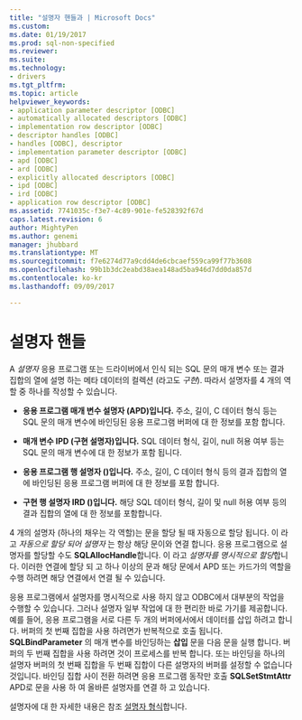 ```yaml
---
title: "설명자 핸들과 | Microsoft Docs"
ms.custom: 
ms.date: 01/19/2017
ms.prod: sql-non-specified
ms.reviewer: 
ms.suite: 
ms.technology:
- drivers
ms.tgt_pltfrm: 
ms.topic: article
helpviewer_keywords:
- application parameter descriptor [ODBC]
- automatically allocated descriptors [ODBC]
- implementation row descriptor [ODBC]
- descriptor handles [ODBC]
- handles [ODBC], descriptor
- implementation parameter descriptor [ODBC]
- apd [ODBC]
- ard [ODBC]
- explicitly allocated descriptors [ODBC]
- ipd [ODBC]
- ird [ODBC]
- application row descriptor [ODBC]
ms.assetid: 7741035c-f3e7-4c89-901e-fe528392f67d
caps.latest.revision: 6
author: MightyPen
ms.author: genemi
manager: jhubbard
ms.translationtype: MT
ms.sourcegitcommit: f7e6274d77a9cdd4de6cbcaef559ca99f77b3608
ms.openlocfilehash: 99b1b3dc2eabd38aea148ad5ba946d7dd0da857d
ms.contentlocale: ko-kr
ms.lasthandoff: 09/09/2017

---
```

# <a name="descriptor-handles"></a>설명자 핸들
A *설명자* 응용 프로그램 또는 드라이버에서 인식 되는 SQL 문의 매개 변수 또는 결과 집합의 열에 설명 하는 메타 데이터의 컬렉션 (라고도 *구현*). 따라서 설명자를 4 개의 역할 중 하나를 작성할 수 있습니다.  
  
-   **응용 프로그램 매개 변수 설명자 (APD)입니다.** 주소, 길이, C 데이터 형식 등는 SQL 문의 매개 변수에 바인딩된 응용 프로그램 버퍼에 대 한 정보를 포함 합니다.  
  
-   **매개 변수 IPD (구현 설명자)입니다.** SQL 데이터 형식, 길이, null 허용 여부 등는 SQL 문의 매개 변수에 대 한 정보가 포함 됩니다.  
  
-   **응용 프로그램 행 설명자 ()입니다.** 주소, 길이, C 데이터 형식 등의 결과 집합의 열에 바인딩된 응용 프로그램 버퍼에 대 한 정보를 포함 합니다.  
  
-   **구현 행 설명자 IRD ()입니다.** 해당 SQL 데이터 형식, 길이 및 null 허용 여부 등의 결과 집합의 열에 대 한 정보를 포함합니다.  
  
 4 개의 설명자 (하나의 채우는 각 역할)는 문을 할당 될 때 자동으로 할당 됩니다. 이 라고 *자동으로 할당 되어 설명자* 는 항상 해당 문이와 연결 합니다. 응용 프로그램으로 설명자를 할당할 수도 **SQLAllocHandle**합니다. 이 라고 *설명자를 명시적으로 할당*합니다. 이러한 연결에 할당 되 고 하나 이상의 문과 해당 문에서 APD 또는 카드가의 역할을 수행 하려면 해당 연결에서 연결 될 수 있습니다.  
  
 응용 프로그램에서 설명자를 명시적으로 사용 하지 않고 ODBC에서 대부분의 작업을 수행할 수 있습니다. 그러나 설명자 일부 작업에 대 한 편리한 바로 가기를 제공합니다. 예를 들어, 응용 프로그램을 서로 다른 두 개의 버퍼에서에서 데이터를 삽입 하려고 합니다. 버퍼의 첫 번째 집합을 사용 하려면가 반복적으로 호출 됩니다. **SQLBindParameter** 의 매개 변수를 바인딩하는 **삽입** 문을 다음 문을 실행 합니다. 버퍼의 두 번째 집합을 사용 하려면 것이 프로세스를 반복 합니다. 또는 바인딩을 하나의 설명자 버퍼의 첫 번째 집합을 두 번째 집합이 다른 설명자의 버퍼를 설정할 수 없습니다 것입니다. 바인딩 집합 사이 전환 하려면 응용 프로그램 동작만 호출 **SQLSetStmtAttr** APD로 문을 사용 하 여 올바른 설명자를 연결 하 고 있습니다.  
  
 설명자에 대 한 자세한 내용은 참조 [설명자 형식](../../../odbc/reference/develop-app/types-of-descriptors.md)합니다.
